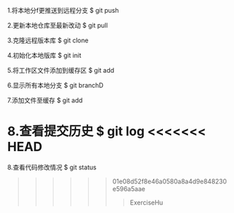 1.将本地分f更推送到远程分支
$ git push

2.更新本地仓库至最新改动
$ git pull

3.克隆远程版本库
$ git clone 

4.初始化本地版库
$ git init

5.将工作区文件添加到缓存区
$ git add

6.显示所有本地分支
$ git branchD

7.添加文件至缓存
$ git add

8.查看提交历史
$ git log
<<<<<<< HEAD
=======

8.查看代码修改情况
$ git status
>>>>>> 01e08d52f8e46a0580a8a4d9e848230e596a5aae
>>>>>>> ExerciseHu
